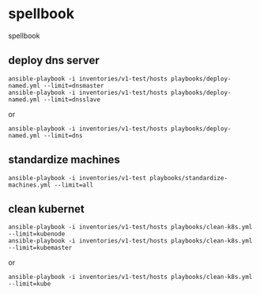 # spellbook
spellbook

## deploy dns server
```
ansible-playbook -i inventories/v1-test/hosts playbooks/deploy-named.yml --limit=dnsmaster
ansible-playbook -i inventories/v1-test/hosts playbooks/deploy-named.yml --limit=dnsslave
```
or 
```
ansible-playbook -i inventories/v1-test/hosts playbooks/deploy-named.yml --limit=dns
```

## standardize machines
```
ansible-playbook -i inventories/v1-test playbooks/standardize-machines.yml --limit=all
```

## clean kubernet
```
ansible-playbook -i inventories/v1-test/hosts playbooks/clean-k8s.yml --limit=kubenode
ansible-playbook -i inventories/v1-test/hosts playbooks/clean-k8s.yml --limit=kubemaster
```
or
```
ansible-playbook -i inventories/v1-test/hosts playbooks/clean-k8s.yml --limit=kube
```